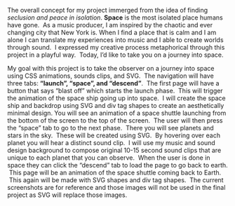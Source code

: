 The overall concept for my project immerged from the idea of finding _seclusion and peace in isolation_. **Space** is the most isolated place humans have gone.  As a music producer, I am inspired by the chaotic and ever changing city that New York is. When I find a place that is calm and I am alone I can translate my experiences into music and I able to create worlds through sound.  I expressed my creative process metaphorical through this project in a playful way.  Today, I’d like to take you on a journey into space.

My goal with this project is to take the observer on a journey into space using CSS animations, sounds clips, and SVG.  The navigation will have three tabs: **“launch”, “space”, and “descend”**.  The first page will have a button that says “blast off” which starts the launch phase.  This will trigger the animation of the space ship going up into space.  I will create the space ship and backdrop using SVG and div tag shapes to create an aesthetically minimal design. You will see an animation of a space shuttle launching from the bottom of the screen to the top of the screen.  The user will then press the “space” tab to go to the next phase.  There you will see planets and stars in the sky.  These will be created using SVG.  By hovering over each planet you will hear a distinct sound clip.  I will use my music and sound design background to compose original 10-15 second sound clips that are unique to each planet that you can observe.  When the user is done in space they can click the “descend” tab to load the page to go back to earth.  This page will be an animation of the space shuttle coming back to Earth.  This again will be made with SVG shapes and div tag shapes.  The current screenshots are for reference and those images will not be used in the final project as SVG will replace those images.
